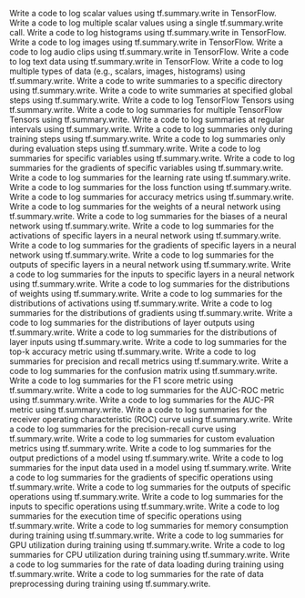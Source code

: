 Write a code to log scalar values using tf.summary.write in TensorFlow.
Write a code to log multiple scalar values using a single tf.summary.write call.
Write a code to log histograms using tf.summary.write in TensorFlow.
Write a code to log images using tf.summary.write in TensorFlow.
Write a code to log audio clips using tf.summary.write in TensorFlow.
Write a code to log text data using tf.summary.write in TensorFlow.
Write a code to log multiple types of data (e.g., scalars, images, histograms) using tf.summary.write.
Write a code to write summaries to a specific directory using tf.summary.write.
Write a code to write summaries at specified global steps using tf.summary.write.
Write a code to log TensorFlow Tensors using tf.summary.write.
Write a code to log summaries for multiple TensorFlow Tensors using tf.summary.write.
Write a code to log summaries at regular intervals using tf.summary.write.
Write a code to log summaries only during training steps using tf.summary.write.
Write a code to log summaries only during evaluation steps using tf.summary.write.
Write a code to log summaries for specific variables using tf.summary.write.
Write a code to log summaries for the gradients of specific variables using tf.summary.write.
Write a code to log summaries for the learning rate using tf.summary.write.
Write a code to log summaries for the loss function using tf.summary.write.
Write a code to log summaries for accuracy metrics using tf.summary.write.
Write a code to log summaries for the weights of a neural network using tf.summary.write.
Write a code to log summaries for the biases of a neural network using tf.summary.write.
Write a code to log summaries for the activations of specific layers in a neural network using tf.summary.write.
Write a code to log summaries for the gradients of specific layers in a neural network using tf.summary.write.
Write a code to log summaries for the outputs of specific layers in a neural network using tf.summary.write.
Write a code to log summaries for the inputs to specific layers in a neural network using tf.summary.write.
Write a code to log summaries for the distributions of weights using tf.summary.write.
Write a code to log summaries for the distributions of activations using tf.summary.write.
Write a code to log summaries for the distributions of gradients using tf.summary.write.
Write a code to log summaries for the distributions of layer outputs using tf.summary.write.
Write a code to log summaries for the distributions of layer inputs using tf.summary.write.
Write a code to log summaries for the top-k accuracy metric using tf.summary.write.
Write a code to log summaries for precision and recall metrics using tf.summary.write.
Write a code to log summaries for the confusion matrix using tf.summary.write.
Write a code to log summaries for the F1 score metric using tf.summary.write.
Write a code to log summaries for the AUC-ROC metric using tf.summary.write.
Write a code to log summaries for the AUC-PR metric using tf.summary.write.
Write a code to log summaries for the receiver operating characteristic (ROC) curve using tf.summary.write.
Write a code to log summaries for the precision-recall curve using tf.summary.write.
Write a code to log summaries for custom evaluation metrics using tf.summary.write.
Write a code to log summaries for the output predictions of a model using tf.summary.write.
Write a code to log summaries for the input data used in a model using tf.summary.write.
Write a code to log summaries for the gradients of specific operations using tf.summary.write.
Write a code to log summaries for the outputs of specific operations using tf.summary.write.
Write a code to log summaries for the inputs to specific operations using tf.summary.write.
Write a code to log summaries for the execution time of specific operations using tf.summary.write.
Write a code to log summaries for memory consumption during training using tf.summary.write.
Write a code to log summaries for GPU utilization during training using tf.summary.write.
Write a code to log summaries for CPU utilization during training using tf.summary.write.
Write a code to log summaries for the rate of data loading during training using tf.summary.write.
Write a code to log summaries for the rate of data preprocessing during training using tf.summary.write.